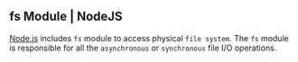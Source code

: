 ## fs Module | NodeJS

[Node.js](https://nodejs.org/) includes `fs` module to access physical `file system`. The `fs` module is responsible for all the `asynchronous` or `synchronous` file I/O operations.

